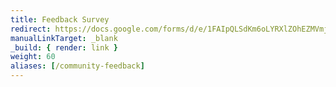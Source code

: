 ```yaml
---
title: Feedback Survey
redirect: https://docs.google.com/forms/d/e/1FAIpQLSdKm6oLYRXlZOhEZMVmjoIn4eBToVYNmF6fwpm5GAIipQmPxA/viewform?pli=1
manualLinkTarget: _blank
_build: { render: link }
weight: 60
aliases: [/community-feedback]
---
```

